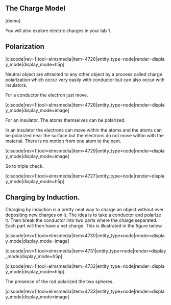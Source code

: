 ## The Charge Model
[demo]

<lrndesign-sidenote label="Instructor Note" icon="bookmark" bg-color="#c2e5f2">
You will also explore electric charges in your lab 1. 
</lrndesign-sidenote>

## Polarization 

[ciscode|rev=1|tool=elmsmedia|item=4726|entity_type=node|render=display_mode|display_mode=h5p]

Neutral object are attracted to any other object by a process called charge polarization which occur very easily with conductor but can also occur with insulators. 

For a conductor the electron just move. 

[ciscode|rev=1|tool=elmsmedia|item=4728|entity_type=node|render=display_mode|display_mode=image]

For an insulator. The atoms themselves can be polarized.

 <lrndesign-sidenote label="Instructor Note" icon="bookmark" bg-color="#c2e5f2">
In an insulator the electrons can move within the atoms and the atoms can be polarized near the surface but the electrons do not move within with the material. There is no motion from one atom to the next. 
</lrndesign-sidenote>


[ciscode|rev=1|tool=elmsmedia|item=4729|entity_type=node|render=display_mode|display_mode=image]

So to triple check. 

[ciscode|rev=1|tool=elmsmedia|item=4727|entity_type=node|render=display_mode|display_mode=h5p]

## Charging by Induction. 

Charging by induction is a pretty neat way to charge an object without ever depositing new charges on it. The idea is to take a conductor and polarize it. Then break the conductor into two parts where the charge separated. Each part will then have a net charge. This is illustrated in the figure below. 

[ciscode|rev=1|tool=elmsmedia|item=4730|entity_type=node|render=display_mode|display_mode=image]

[ciscode|rev=1|tool=elmsmedia|item=4731|entity_type=node|render=display_mode|display_mode=h5p]

[ciscode|rev=1|tool=elmsmedia|item=4732|entity_type=node|render=display_mode|display_mode=h5p]

The presence of the rod polarized the two spheres.

[ciscode|rev=1|tool=elmsmedia|item=4733|entity_type=node|render=display_mode|display_mode=image]